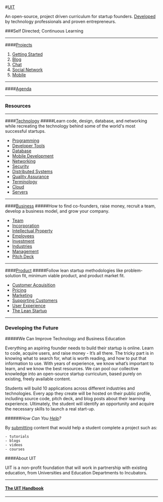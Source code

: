#[UIT](https://github.com/uit/uit/)

An open-source, project driven curriculum for startup founders. [Developed](contributing/README.md) by technology professionals and proven entrepreneurs.

###Self Directed; Continuous Learning

---
####[Projects](projects/)

1. [Getting Started](projects/getting-started/)
2. [Blog](projects/blog/)
3. [Chat](projects/chat/)
4. [Social Network](projects/social-network/)
5. [Mobile](projects/mobile/)

---
####[Agenda](agenda/)

---
### Resources

---
####[Technology](technology/)
#####Learn code, design, database, and networking while recreating the technology behind some of the world's most successful startups.
- [Programming](technology/programming/README.md)
- [Developer Tools](technology/developer-tools/README.md)
- [Database](technology/database/README.md)
- [Mobile Development](technology/mobile-development/README.md)
- [Networking](technology/networking/README.md)
- [Security](technology/security/README.md)
- [Distributed Systems](technology/distributed-systems/README.md)
- [Quality Assurance](technology/quality-assurance/README.md)
- [Terminology](technology/terminology/README.md)
- [Cloud](technology/cloud/README.md)
- [Servers](technology/servers/README.md)

---
####[Business](business/)
#####How to find co-founders, raise money, recruit a team, develop a business model, and grow your company.
- [Team](business/team/README.md)
- [Incorporation](business/incorporation/README.md)
- [Intellectual Property](business/intellectual-property/README.md)
- [Employees](business/employees/README.md)
- [Investment](business/investment/README.md)
- [Industries](business/industries/README.md)
- [Management](business/management/README.md)
- [Pitch Deck](business/pitch-deck/README.md)

---
####[Product](product/)
#####Follow lean startup methodologies like problem-solution fit, minimum viable product, and product market fit.
- [Customer Acquisition](product/customer-aquisition/README.md)
- [Pricing](product/pricing/README.md)
- [Marketing](product/marketing/README.md)
- [Supporting Customers](product/supporting-customers/README.md)
- [User Experience](product/ux/README.md)
- [The Lean Startup](product/lean-startup/README.md)

---
### Developing the Future

#####We Can Improve Technology and Business Education

Everything an aspiring founder needs to build their startup is online. Learn to code, acquire users, and raise money - It’s all there. The tricky part is in knowing what to search for, what is worth reading, and  how to put that information to use. With years of experience, we know what’s important to learn, and we know the best resources. We can pool our collective knowledge into an open-source startup curriculum, based purely on existing, freely available content.

Students will build 10 applications across different industries and technologies. Every app they create will be hosted on their public profile, including source code, pitch deck, and blog posts about their learning experience. Ultimately, the student will identify an opportunity and acquire the necessary skills to launch a real start-up.

######_How Can You [Help](contributing/README.md)?_

By [submitting](contributing/README.md) content that would help a student complete a project such as:

    - tutorials
    - blogs
    - videos
    - courses

####About UIT

UIT is a non-profit foundation that will work in partnership with existing education, from Universities and Education Departments to Incubators.

---

#### [The UIT Handbook](handbook/README.md)

---
